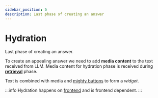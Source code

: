 ```yaml
---
sidebar_position: 5
description: Last phase of creating an answer
---
```


# Hydration

Last phase of creating an answer.

To create an appealing answer we need to add **media content** to the text received from LLM.
Media content for hydration phase is received during [**retrieval**](./RAG/data-retrieval.md) phase.

Text is combined with media and [mighty buttons](./mighty-buttons.md) to form a _widget_.

:::info
Hydration happens on [frontend](/docs/implementation/frontend.md) and is frontend dependent.
:::
